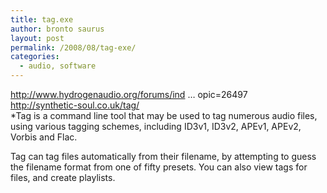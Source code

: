 ```yaml
---
title: tag.exe
author: bronto saurus
layout: post
permalink: /2008/08/tag-exe/
categories:
  - audio, software
---
```

<a href="http://www.hydrogenaudio.org/forums/index.php?showtopic=26497" target="_blank" >http://www.hydrogenaudio.org/forums/ind &#8230; opic=26497</a>  
<a href="http://synthetic-soul.co.uk/tag/" target="_blank" >http://synthetic-soul.co.uk/tag/</a>  
*Tag is a command line tool that may be used to tag numerous audio files, using various tagging schemes, including ID3v1, ID3v2, APEv1, APEv2, Vorbis and Flac.</p> 

Tag can tag files automatically from their filename, by attempting to guess the filename format from one of fifty presets. You can also view tags for files, and create playlists.</i>